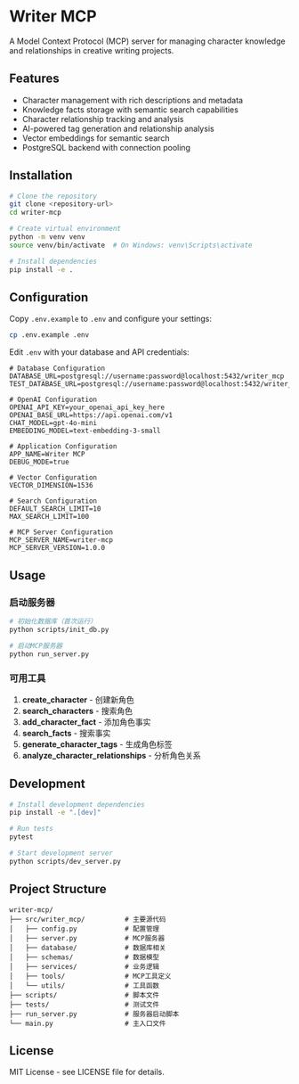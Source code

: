 # Writer MCP

A Model Context Protocol (MCP) server for managing character knowledge and relationships in creative writing projects.

## Features

- Character management with rich descriptions and metadata
- Knowledge facts storage with semantic search capabilities
- Character relationship tracking and analysis
- AI-powered tag generation and relationship analysis
- Vector embeddings for semantic search
- PostgreSQL backend with connection pooling

## Installation

```bash
# Clone the repository
git clone <repository-url>
cd writer-mcp

# Create virtual environment
python -m venv venv
source venv/bin/activate  # On Windows: venv\Scripts\activate

# Install dependencies
pip install -e .
```

## Configuration

Copy `.env.example` to `.env` and configure your settings:

```bash
cp .env.example .env
```

Edit `.env` with your database and API credentials:

```env
# Database Configuration
DATABASE_URL=postgresql://username:password@localhost:5432/writer_mcp
TEST_DATABASE_URL=postgresql://username:password@localhost:5432/writer_mcp_test

# OpenAI Configuration
OPENAI_API_KEY=your_openai_api_key_here
OPENAI_BASE_URL=https://api.openai.com/v1
CHAT_MODEL=gpt-4o-mini
EMBEDDING_MODEL=text-embedding-3-small

# Application Configuration
APP_NAME=Writer MCP
DEBUG_MODE=true

# Vector Configuration
VECTOR_DIMENSION=1536

# Search Configuration
DEFAULT_SEARCH_LIMIT=10
MAX_SEARCH_LIMIT=100

# MCP Server Configuration
MCP_SERVER_NAME=writer-mcp
MCP_SERVER_VERSION=1.0.0
```

## Usage

### 启动服务器

```bash
# 初始化数据库（首次运行）
python scripts/init_db.py

# 启动MCP服务器
python run_server.py
```

### 可用工具

1. **create_character** - 创建新角色
2. **search_characters** - 搜索角色
3. **add_character_fact** - 添加角色事实
4. **search_facts** - 搜索事实
5. **generate_character_tags** - 生成角色标签
6. **analyze_character_relationships** - 分析角色关系

## Development

```bash
# Install development dependencies
pip install -e ".[dev]"

# Run tests
pytest

# Start development server
python scripts/dev_server.py
```

## Project Structure

```
writer-mcp/
├── src/writer_mcp/          # 主要源代码
│   ├── config.py            # 配置管理
│   ├── server.py            # MCP服务器
│   ├── database/            # 数据库相关
│   ├── schemas/             # 数据模型
│   ├── services/            # 业务逻辑
│   ├── tools/               # MCP工具定义
│   └── utils/               # 工具函数
├── scripts/                 # 脚本文件
├── tests/                   # 测试文件
├── run_server.py            # 服务器启动脚本
└── main.py                  # 主入口文件
```

## License

MIT License - see LICENSE file for details.
